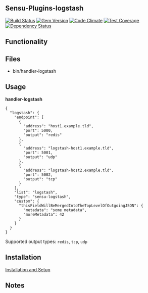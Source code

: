 ## Sensu-Plugins-logstash

[ ![Build Status](https://travis-ci.org/sensu-plugins/sensu-plugins-logstash.svg?branch=master)](https://travis-ci.org/sensu-plugins/sensu-plugins-logstash)
[![Gem Version](https://badge.fury.io/rb/sensu-plugins-logstash.svg)](http://badge.fury.io/rb/sensu-plugins-logstash)
[![Code Climate](https://codeclimate.com/github/sensu-plugins/sensu-plugins-logstash/badges/gpa.svg)](https://codeclimate.com/github/sensu-plugins/sensu-plugins-logstash)
[![Test Coverage](https://codeclimate.com/github/sensu-plugins/sensu-plugins-logstash/badges/coverage.svg)](https://codeclimate.com/github/sensu-plugins/sensu-plugins-logstash)
[![Dependency Status](https://gemnasium.com/sensu-plugins/sensu-plugins-logstash.svg)](https://gemnasium.com/sensu-plugins/sensu-plugins-logstash)

## Functionality

## Files
 * bin/handler-logstash

## Usage

**handler-logstash**
```
{
  "logstash": {
    "endpoint": [
      {
        "address": "host1.example.tld",
        "port": 5000,
        "output": "redis"
      },
      {
        "address": "logstash-host1.example.tld",
        "port": 5001,
        "output": "udp"
      },
      {
        "address": "logstash-host2.example.tld",
        "port": 5002,
        "output": "tcp"
      }
    ],
    "list": "logstash",
    "type": "sensu-logstash",
    "custom": {
      "thisFieldWillBeMergedIntoTheTopLevelOfOutgoingJSON": {
        "metadata": "some metadata",
        "moreMetadata": 42
      }
    }
  }
}
```

Supported output types: `redis`, `tcp`, `udp`

## Installation

[Installation and Setup](http://sensu-plugins.io/docs/installation_instructions.html)

## Notes
